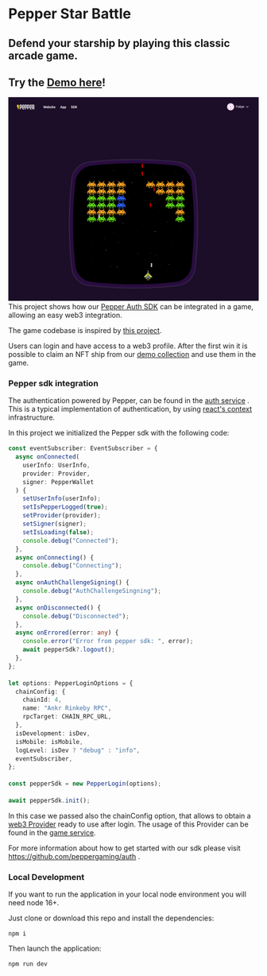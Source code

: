 # Pepper Star Battle
## Defend your starship by playing this classic arcade game. 

## Try the [Demo here](https://demo.peppergaming.com/)!


![](public/images/demo_preview.png)
This project shows how our [Pepper Auth SDK](https://github.com/peppergaming/auth)
can be integrated in a game, allowing an easy web3 integration.

The game codebase is inspired by [this project](https://github.com/CodingWith-Adam/space-invaders).

Users can login and have access to a web3 profile. After the first win it is possible to claim an NFT ship from
our [demo collection](https://testnets.opensea.io/assets/rinkeby/0x90a96fca895860a945515c39d5945e854f17e95f/) and use
them in the game.

### Pepper sdk integration

The authentication powered by Pepper, can be found in the [auth service](src/services/auth/index.tsx)
. This is a typical implementation of authentication, by using [react's context](https://reactjs.org/docs/context.html)
infrastructure.

In this project we initialized the Pepper sdk with the following code:

```typescript
const eventSubscriber: EventSubscriber = {
  async onConnected(
    userInfo: UserInfo,
    provider: Provider,
    signer: PepperWallet
  ) {
    setUserInfo(userInfo);
    setIsPepperLogged(true);
    setProvider(provider);
    setSigner(signer);
    setIsLoading(false);
    console.debug("Connected");
  },
  async onConnecting() {
    console.debug("Connecting");
  },
  async onAuthChallengeSigning() {
    console.debug("AuthChallengeSingning");
  },
  async onDisconnected() {
    console.debug("Disconnected");
  },
  async onErrored(error: any) {
    console.error("Error from pepper sdk: ", error);
    await pepperSdk?.logout();
  },
};

let options: PepperLoginOptions = {
  chainConfig: {
    chainId: 4,
    name: "Ankr Rinkeby RPC",
    rpcTarget: CHAIN_RPC_URL,
  },
  isDevelopment: isDev,
  isMobile: isMobile,
  logLevel: isDev ? "debug" : "info",
  eventSubscriber,
};

const pepperSdk = new PepperLogin(options);

await pepperSdk.init();
```

In this case we passed also the chainConfig option, that allows to obtain
a [web3 Provider](https://docs.ethers.io/v5/api/providers/provider/) ready to use after login.
The usage of this Provider can be found in the [game service](src/services/game/index.tsx).

For more information about how to get started with our sdk please visit https://github.com/peppergaming/auth .

### Local Development

If you want to run the application in your local node environment you will need node 16+.

Just clone or download this repo and install the dependencies:

```shell
npm i
```

Then launch the application:

```shell
npm run dev
```
